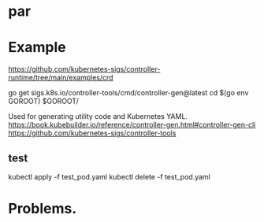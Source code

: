 # par


# Example
https://github.com/kubernetes-sigs/controller-runtime/tree/main/examples/crd



go get sigs.k8s.io/controller-tools/cmd/controller-gen@latest
cd $(go env GOROOT)
$GOROOT/

Used for generating utility code and Kubernetes YAML.
https://book.kubebuilder.io/reference/controller-gen.html#controller-gen-cli
https://github.com/kubernetes-sigs/controller-tools


## test
kubectl apply -f test_pod.yaml 
kubectl delete -f test_pod.yaml


# Problems.
